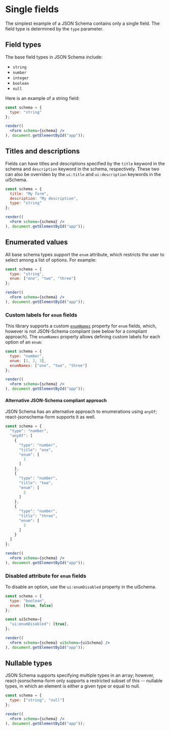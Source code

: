# Single fields

The simplest example of a JSON Schema contains only a single field. The field type is determined by the `type` parameter.

## Field types

The base field types in JSON Schema include:

- `string`
- `number`
- `integer`
- `boolean`
- `null`

Here is an example of a string field:

```jsx
const schema = {
  type: "string"
};

render((
  <Form schema={schema} />
), document.getElementById("app"));
```

## Titles and descriptions

Fields can have titles and descriptions specified by the `title` keyword in the schema and `description` keyword in the schema, respectively. These two can also be overriden by the `ui:title` and `ui:description` keywords in the uiSchema.

```jsx
const schema = {
  title: "My form",
  description: "My description",
  type: "string"
};

render((
  <Form schema={schema} />
), document.getElementById("app"));
```

## Enumerated values

All base schema types support the `enum` attribute, which restricts the user to select among a list of options. For example:

```jsx
const schema = {
  type: "string",
  enum: ["one", "two", "three"]
};

render((
  <Form schema={schema} />
), document.getElementById("app"));
```

### Custom labels for `enum` fields

This library supports a custom [`enumNames`](https://github.com/rjsf-team/react-jsonschema-form/issues/57) property for `enum` fields, which, however is not JSON-Schema compliant (see below for a compliant approach). The `enumNames` property allows defining custom labels for each option of an `enum`:

```jsx
const schema = {
  type: "number",
  enum: [1, 2, 3],
  enumNames: ["one", "two", "three"]
};

render((
  <Form schema={schema} />
), document.getElementById("app"));
```

#### Alternative JSON-Schema compliant approach

JSON Schema has an alternative approach to enumerations using `anyOf`; react-jsonschema-form supports it as well.

```jsx
const schema = {
  "type": "number",
  "anyOf": [
    {
      "type": "number",
      "title": "one",
      "enum": [
        1
      ]
    },
    {
      "type": "number",
      "title": "two",
      "enum": [
        2
      ]
    },
    {
      "type": "number",
      "title": "three",
      "enum": [
        3
      ]
    }
  ]
};

render((
  <Form schema={schema} />
), document.getElementById("app"));
```

### Disabled attribute for `enum` fields

To disable an option, use the `ui:enumDisabled` property in the uiSchema.

```jsx
const schema = {
  type: "boolean",
  enum: [true, false]
};

const uiSchema={
  "ui:enumDisabled": [true],
};

render((
  <Form schema={schema} uiSchema={uiSchema} />
), document.getElementById("app"));
```


## Nullable types

JSON Schema supports specifying multiple types in an array; however, react-jsonschema-form only supports a restricted subset of this -- nullable types, in which an element is either a given type or equal to null.

```jsx
const schema = {
  type: ["string", "null"]
};

render((
  <Form schema={schema} />
), document.getElementById("app"));
```
